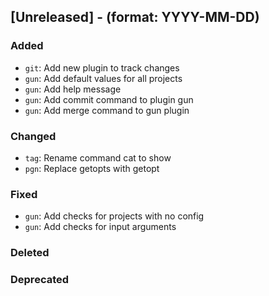 ## [Unreleased] - (format: YYYY-MM-DD)

### Added

- `git`: Add new plugin to track changes
- `gun`: Add default values for all projects
- `gun`: Add help message
- `gun`: Add commit command to plugin gun
- `gun`: Add merge command to gun plugin

### Changed

- `tag`: Rename command cat to show
- `pgn`: Replace getopts with getopt

### Fixed

- `gun`: Add checks for projects with no config
- `gun`: Add checks for input arguments

### Deleted

### Deprecated
